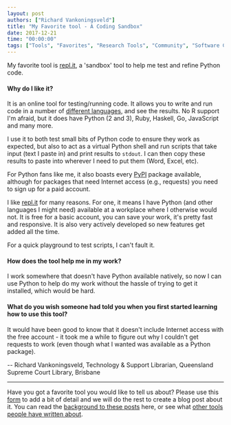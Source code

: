 ```yaml
---
layout: post
authors: ["Richard Vankoningsveld"]
title: "My Favorite tool - A Coding Sandbox"
date: 2017-12-21
time: "00:00:00"
tags: ["Tools", "Favorites", "Research Tools", "Community", "Software Carpentry"]
---
```


My favorite tool is [repl.it](https://repl.it/), a 'sandbox' tool to help me test and refine Python code.

#### Why do I like it?

It is an online tool for testing/running code. It allows you to write and run code in 
a number of [different languages](https://repl.it/languages), and see the results. 
No R support I'm afraid, but it does have Python (2 and 3), Ruby, Haskell, Go, JavaScript and many more.

I use it to both test small bits of Python code to ensure they work as expected, but also to act as a virtual Python 
shell and run scripts that take input (text I paste in) and print results to `stdout`. 
I can then copy these results to paste into wherever I need to put them (Word, Excel, etc).

For Python fans like me, it also boasts every [PyPI](https://pypi.python.org/pypi) package available, although for packages that need 
Internet access (e.g., requests) you need to sign up for a paid account.

I like [repl.it](https://repl.it/) for many reasons. For one, it means I have Python (and other languages I might need) available 
at a workplace where I otherwise would not. It is free for a basic account, you can save your work, 
it's pretty fast and responsive. It is also very actively developed so new features get added all the time.

For a quick playground to test scripts, I can't fault it.

#### How does the tool help me in my work?

I work somewhere that doesn't have Python available natively, so now I can use Python to help do my work without the 
hassle of trying to get it installed, which would be hard.

#### What do you wish someone had told you when you first started learning how to use this tool?

It would have been good to know that it doesn't include Internet access with the free account - 
it took me a while to figure out why I couldn't get requests to work (even though what I wanted was available as a Python package).

-- Richard Vankoningsveld, Technology & Support Librarian, Queensland Supreme Court Library, Brisbane

---

Have you got a favorite tool you would like to tell us about?
Please use this [form](https://docs.google.com/forms/d/e/1FAIpQLSeiu5NzJsLxYueaQrNn_qKbaa5JR2Sz12CeCRyedKQxwb54Dw/viewform)
to add a bit of detail and we will do the rest to create a blog post about it. You can read
the [background to these posts](https://software-carpentry.org/blog/2017/10/fave-tools.html) here,
or see what [other tools people have written about](https://software-carpentry.org/blog/2017/11/favorites.html).
